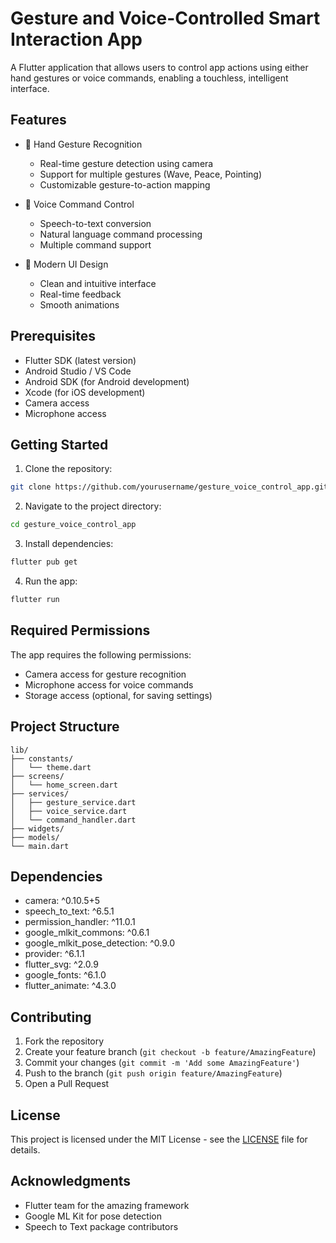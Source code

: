 # Gesture and Voice-Controlled Smart Interaction App

A Flutter application that allows users to control app actions using either hand gestures or voice commands, enabling a touchless, intelligent interface.

## Features

- 🤚 Hand Gesture Recognition
  - Real-time gesture detection using camera
  - Support for multiple gestures (Wave, Peace, Pointing)
  - Customizable gesture-to-action mapping

- 🎤 Voice Command Control
  - Speech-to-text conversion
  - Natural language command processing
  - Multiple command support

- 🎨 Modern UI Design
  - Clean and intuitive interface
  - Real-time feedback
  - Smooth animations

## Prerequisites

- Flutter SDK (latest version)
- Android Studio / VS Code
- Android SDK (for Android development)
- Xcode (for iOS development)
- Camera access
- Microphone access

## Getting Started

1. Clone the repository:
```bash
git clone https://github.com/yourusername/gesture_voice_control_app.git
```

2. Navigate to the project directory:
```bash
cd gesture_voice_control_app
```

3. Install dependencies:
```bash
flutter pub get
```

4. Run the app:
```bash
flutter run
```

## Required Permissions

The app requires the following permissions:

- Camera access for gesture recognition
- Microphone access for voice commands
- Storage access (optional, for saving settings)

## Project Structure

```
lib/
├── constants/
│   └── theme.dart
├── screens/
│   └── home_screen.dart
├── services/
│   ├── gesture_service.dart
│   ├── voice_service.dart
│   └── command_handler.dart
├── widgets/
├── models/
└── main.dart
```

## Dependencies

- camera: ^0.10.5+5
- speech_to_text: ^6.5.1
- permission_handler: ^11.0.1
- google_mlkit_commons: ^0.6.1
- google_mlkit_pose_detection: ^0.9.0
- provider: ^6.1.1
- flutter_svg: ^2.0.9
- google_fonts: ^6.1.0
- flutter_animate: ^4.3.0

## Contributing

1. Fork the repository
2. Create your feature branch (`git checkout -b feature/AmazingFeature`)
3. Commit your changes (`git commit -m 'Add some AmazingFeature'`)
4. Push to the branch (`git push origin feature/AmazingFeature`)
5. Open a Pull Request

## License

This project is licensed under the MIT License - see the [LICENSE](LICENSE) file for details.

## Acknowledgments

- Flutter team for the amazing framework
- Google ML Kit for pose detection
- Speech to Text package contributors 